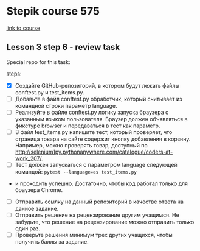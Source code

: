
# Stepik course 575
[link to course](https://stepik.org/course/575/syllabus)

## Lesson 3 step 6 - review task

Special repo for this task:


steps:
- [x] Создайте GitHub-репозиторий, в котором будут лежать файлы conftest.py и test_items.py.
- [ ] Добавьте в файл conftest.py обработчик, который считывает из командной строки параметр language.
- [ ] Реализуйте в файле conftest.py логику запуска браузера с указанным языком пользователя. Браузер должен объявляться в фикстуре browser и передаваться в тест как параметр.
- [ ] В файл test_items.py напишите тест, который проверяет, что страница товара на сайте содержит кнопку добавления в корзину. Например, можно проверять товар, доступный по http://selenium1py.pythonanywhere.com/catalogue/coders-at-work_207/.
- [ ] Тест должен запускаться с параметром language следующей командой:        ```pytest --language=es test_items.py```
- и проходить успешно. Достаточно, чтобы код работал только для браузера Сhrome.
- [ ] Отправить ссылку на данный репозиторий в качестве ответа на данное задание.
- [ ] Отправить решение на рецензирование другим учащимся. Не забудьте, что решение на рецензирование можно отправить только один раз.
- [ ] Проверьте решения минимум трех других учащихся, чтобы получить баллы за задание.
